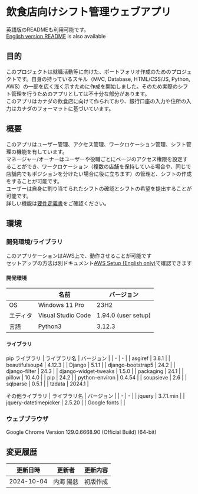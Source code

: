 # 飲食店向けシフト管理ウェブアプリ

英語版のREADMEも利用可能です。  
[English version README]() is also available

## 目的

このプロジェクトは就職活動等に向けた、ポートフォリオ作成のためのプロジェクトです。自身の持っているスキル（MVC, Database, HTML/CSS/JS, Python, AWS）の一部を広く浅く示すために作成を開始しました。そのため実際のシフト管理を行うためのアプリとしては不十分な部分があります。   
このアプリはカナダの飲食店に向けて作られており、銀行口座の入力や住所の入力はカナダのフォーマットに基づいています。

## 概要

このアプリはユーザー管理、アクセス管理、ワークロケーション管理、シフト管理の機能を有しています。  
マネージャー/オーナーはユーザーや役職ごとにページのアクセス権限を設定することができ、ワークロケーション（複数の店舗を保持している場合や、同じで店舗内でもポジションを分けたい場合に役に立ちます）の管理と、シフトの作成をすることが可能です。  
ユーザーは自身に割り当てられたシフトの確認とシフトの希望を提出することが可能です。  
詳しい機能は[要件定義書]()をご確認ください。

## 環境

### 開発環境/ライブラリ

このアプリケーションはAWS上で、動作させることが可能です  
セットアップの方法は別ドキュメント[AWS Setup (English only)]()で確認できます

#### 開発環境

| | 名前 | バージョン |
| - | - | - |
| OS | Windows 11 Pro | 23H2 |
| エディタ | Visual Studio Code | 1.94.0 (user setup) |
| 言語 | Python3 | 3.12.3 |

#### ライブラリ

pip ライブラリ
| ライブラリ名 | バージョン |
| - | - |
| asgiref              | 3.8.1 |
| beautifulsoup4       | 4.12.3 |
| Django               | 5.1.1 |
| django-bootstrap5    | 24.2 |
| django-filter        | 24.3 |
| django-widget-tweaks | 1.5.0 |
| packaging            | 24.1 |
| pillow               | 10.4.0 |
| pip                  | 24.2 |
| python-environ       | 0.4.54 |
| soupsieve            | 2.6 |
| sqlparse             | 0.5.1 |
| tzdata               | 2024.1 |

その他ライブラリ
| ライブラリ名 | バージョン |
| - | - |
| jquery | 3.7.1.min |
| jquery-datetimepicker | 2.5.20 |
| Google fonts |  |

### ウェブブラウザ

Google Chrome Version 129.0.6668.90 (Official Build) (64-bit)

## 変更履歴

| 更新日時 | 更新者 | 更新内容 |
| - | - | - |
| 2024-10-04 | 内海 陽慈 | 初版作成 |
